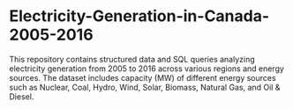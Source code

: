 # Electricity-Generation-in-Canada-2005-2016
This repository contains structured data and SQL queries analyzing electricity generation from 2005 to 2016 across various regions and energy sources. The dataset includes capacity (MW) of different energy sources such as Nuclear, Coal, Hydro, Wind, Solar, Biomass, Natural Gas, and Oil &amp; Diesel.
